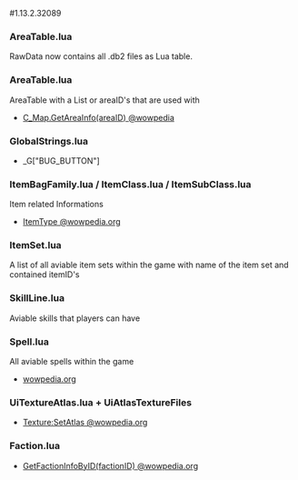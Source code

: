 #1.13.2.32089

### AreaTable.lua
RawData now contains all .db2 files as Lua table.

### AreaTable.lua
AreaTable with a List or areaID's that are used with
- [C_Map.GetAreaInfo(areaID) @wowpedia](https://wow.gamepedia.com/API_C_Map.GetAreaInfo)


### GlobalStrings.lua
- _G["BUG_BUTTON"]


### ItemBagFamily.lua / ItemClass.lua / ItemSubClass.lua
Item related Informations
- [ItemType @wowpedia.org](https://wow.gamepedia.com/ItemType)


### ItemSet.lua
A list of all aviable item sets within the game with name of the item set and contained itemID's


### SkillLine.lua
Aviable skills that players can have


### Spell.lua
All aviable spells within the game
- [wowpedia.org](https://wow.gamepedia.com/World_of_Warcraft_API#Spells)


### UiTextureAtlas.lua + UiAtlasTextureFiles
- [Texture:SetAtlas @wowpedia.org](https://wow.gamepedia.com/API_Texture_SetAtlas)

### Faction.lua
- [GetFactionInfoByID(factionID) @wowpedia.org](https://wow.gamepedia.com/API_GetFactionInfoByID)
